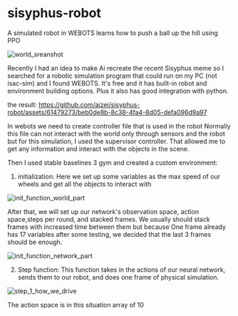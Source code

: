 # sisyphus-robot
A simulated robot in WEBOTS learns how to push a ball up the hill using PPO

![world_sreanshot](https://github.com/aizej/sisyphus-robot/assets/61479273/5afdc343-01af-429f-a3c0-1eeea04d99d2)

Recently I had an idea to make Ai recreate the recent Sisyphus meme so I searched for a robotic simulation program that could run on my PC (not isac-sim) and I found WEBOTS.
It's free and it has built-in robot and environment building options. Plus it also has good integration with python.

the result:
https://github.com/aizej/sisyphus-robot/assets/61479273/beb0de8b-8c38-4fa4-8d05-defa096d9a97



In webots we need to create controller file that is used in the robot Normally this file can not interact with the world only through sensors and the robot but for this simulation, I used the supervisor controller. That allowed me to get any information and interact with the objects in the scene.

Then I used stable baselines 3 gym and created a custom environment:
1) initialization:
  Here we set up some variables as the max speed of our wheels and get all the objects to interact with

![init_function_world_part](https://github.com/aizej/sisyphus-robot/assets/61479273/c9f23292-2eb6-448e-ac71-f46141767040)

  After that, we will set up our network's observation space, action space,steps per round, and stacked frames.
  We usually should stack frames with increased time between them but because One frame already has 17 variables after some testing, we decided that the last 3 frames should be enough.
  
![init_function_network_part](https://github.com/aizej/sisyphus-robot/assets/61479273/51eeddd8-dd9e-42df-b77a-5d89506607b7)


2) Step function:
   This function takes in the actions of our neural network, sends them to our robot, and does one frame of physical simulation.

![step_1_how_we_drive](https://github.com/aizej/sisyphus-robot/assets/61479273/6eec7a6a-cb8d-48ff-8865-e53c40c5e328)

The action space is in this situation array of 10
